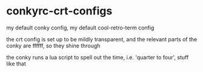 # conkyrc-crt-configs
my default conky config, my default cool-retro-term config

the crt config is set up to be mildly transparent, and the relevant parts of the conky are ffffff, so they shine through

the conky runs a lua script to spell out the time, i.e. 'quarter to four', stuff like that
